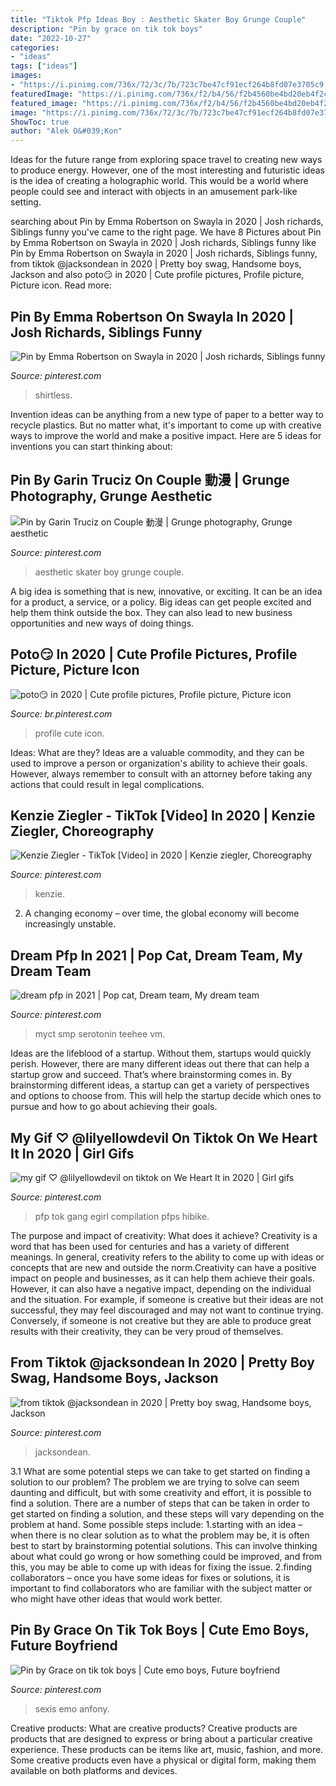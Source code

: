 ```yaml
---
title: "Tiktok Pfp Ideas Boy : Aesthetic Skater Boy Grunge Couple"
description: "Pin by grace on tik tok boys"
date: "2022-10-27"
categories:
- "ideas"
tags: ["ideas"]
images:
- "https://i.pinimg.com/736x/72/3c/7b/723c7be47cf91ecf264b8fd07e3705c9.jpg"
featuredImage: "https://i.pinimg.com/736x/f2/b4/56/f2b4560be4bd20eb4f2cdc4363778d6d.jpg"
featured_image: "https://i.pinimg.com/736x/f2/b4/56/f2b4560be4bd20eb4f2cdc4363778d6d.jpg"
image: "https://i.pinimg.com/736x/72/3c/7b/723c7be47cf91ecf264b8fd07e3705c9.jpg"
ShowToc: true
author: "Alek O&#039;Kon"
---
```



Ideas for the future range from exploring space travel to creating new ways to produce energy. However, one of the most interesting and futuristic ideas is the idea of creating a holographic world. This would be a world where people could see and interact with objects in an amusement park-like setting.

	

		
searching about Pin by Emma Robertson on Swayla in 2020 | Josh richards, Siblings funny you've came to the right page. We have 8 Pictures about Pin by Emma Robertson on Swayla in 2020 | Josh richards, Siblings funny like Pin by Emma Robertson on Swayla in 2020 | Josh richards, Siblings funny, from tiktok @jacksondean in 2020 | Pretty boy swag, Handsome boys, Jackson and also poto😏 in 2020 | Cute profile pictures, Profile picture, Picture icon. Read more:
		
    
## Pin By Emma Robertson On Swayla In 2020 | Josh Richards, Siblings Funny

<img loading=lazy src="https://i.pinimg.com/736x/67/90/42/679042f78cb0a5d2fc28dcf3c540df38.jpg" onerror="this.onerror=null;this.src='https://tse2.mm.bing.net/th?id=OIP.DN6LGHWNlHcT3lMABwJLOgHaNK&amp;pid=15.1';" alt="Pin by Emma Robertson on Swayla in 2020 | Josh richards, Siblings funny">

_Source: pinterest.com_

>shirtless. 

	

Invention ideas can be anything from a new type of paper to a better way to recycle plastics. But no matter what, it's important to come up with creative ways to improve the world and make a positive impact. Here are 5 ideas for inventions you can start thinking about: 

    
## Pin By Garin Truciz On Couple 動漫 | Grunge Photography, Grunge Aesthetic

<img loading=lazy src="https://i.pinimg.com/736x/72/3c/7b/723c7be47cf91ecf264b8fd07e3705c9.jpg" onerror="this.onerror=null;this.src='https://tse4.mm.bing.net/th?id=OIP.Sa9QivwLqXW0Pa-BdGUUYAHaHa&amp;pid=15.1';" alt="Pin by Garin Truciz on Couple 動漫 | Grunge photography, Grunge aesthetic">

_Source: pinterest.com_

>aesthetic skater boy grunge couple. 

	

A big idea is something that is new, innovative, or exciting. It can be an idea for a product, a service, or a policy. Big ideas can get people excited and help them think outside the box. They can also lead to new business opportunities and new ways of doing things.

    
## Poto😏 In 2020 | Cute Profile Pictures, Profile Picture, Picture Icon

<img loading=lazy src="https://i.pinimg.com/736x/e7/cd/07/e7cd071a932697ee69a782d4b65f1183.jpg" onerror="this.onerror=null;this.src='https://tse2.mm.bing.net/th?id=OIP.rdBngSBJMw4LjOyB5zaFEwHaHX&amp;pid=15.1';" alt="poto😏 in 2020 | Cute profile pictures, Profile picture, Picture icon">

_Source: br.pinterest.com_

>profile cute icon. 

	

Ideas: What are they?
Ideas are a valuable commodity, and they can be used to improve a person or organization's ability to achieve their goals. However, always remember to consult with an attorney before taking any actions that could result in legal complications.

    
## Kenzie Ziegler - TikTok [Video] In 2020 | Kenzie Ziegler, Choreography

<img loading=lazy src="https://i.pinimg.com/736x/ee/d5/5c/eed55c9f96621da597587eb4c5686689.jpg" onerror="this.onerror=null;this.src='https://tse4.mm.bing.net/th?id=OIP.qEP5z-kHSkvmmnDtk3bRrAHaNK&amp;pid=15.1';" alt="Kenzie Ziegler - TikTok [Video] in 2020 | Kenzie ziegler, Choreography">

_Source: pinterest.com_

>kenzie. 

	

2. A changing economy – over time, the global economy will become increasingly unstable.

    
## Dream Pfp In 2021 | Pop Cat, Dream Team, My Dream Team

<img loading=lazy src="https://i.pinimg.com/736x/47/51/5a/47515a89cacb86ece64282514aa7ef0d.jpg" onerror="this.onerror=null;this.src='https://tse2.mm.bing.net/th?id=OIP.D8Q7bVfjHXnjOkbl_DHiCQHaIF&amp;pid=15.1';" alt="dream pfp in 2021 | Pop cat, Dream team, My dream team">

_Source: pinterest.com_

>myct smp serotonin teehee vm. 

	

Ideas are the lifeblood of a startup. Without them, startups would quickly perish. However, there are many different ideas out there that can help a startup grow and succeed. That’s where brainstorming comes in. By brainstorming different ideas, a startup can get a variety of perspectives and options to choose from. This will help the startup decide which ones to pursue and how to go about achieving their goals.

    
## My Gif ♡ @lilyellowdevil On Tiktok On We Heart It In 2020 | Girl Gifs

<img loading=lazy src="https://i.pinimg.com/736x/c5/f0/88/c5f088d7f1914b1f2ae224615e70cffb.jpg" onerror="this.onerror=null;this.src='https://tse3.mm.bing.net/th?id=OIP.-PFzV9FvNFItwNwpf6Zz0AAAAA&amp;pid=15.1';" alt="my gif ♡ @lilyellowdevil on tiktok on We Heart It in 2020 | Girl gifs">

_Source: pinterest.com_

>pfp tok gang egirl compilation pfps hibike. 

	

The purpose and impact of creativity: What does it achieve?
Creativity is a word that has been used for centuries and has a variety of different meanings. In general, creativity refers to the ability to come up with ideas or concepts that are new and outside the norm.Creativity can have a positive impact on people and businesses, as it can help them achieve their goals. However, it can also have a negative impact, depending on the individual and the situation. For example, if someone is creative but their ideas are not successful, they may feel discouraged and may not want to continue trying. Conversely, if someone is not creative but they are able to produce great results with their creativity, they can be very proud of themselves.

    
## From Tiktok @jacksondean In 2020 | Pretty Boy Swag, Handsome Boys, Jackson

<img loading=lazy src="https://i.pinimg.com/736x/f1/30/ba/f130ba4a80cd6af1c50e9592c6b1e4a5.jpg" onerror="this.onerror=null;this.src='https://tse2.mm.bing.net/th?id=OIP.mIB65jk_32kzmfv1DyYyQQHaNK&amp;pid=15.1';" alt="from tiktok @jacksondean in 2020 | Pretty boy swag, Handsome boys, Jackson">

_Source: pinterest.com_

>jacksondean. 

	

3.1 What are some potential steps we can take to get started on finding a solution to our problem?
The problem we are trying to solve can seem daunting and difficult, but with some creativity and effort, it is possible to find a solution. There are a number of steps that can be taken in order to get started on finding a solution, and these steps will vary depending on the problem at hand. Some possible steps include: 
1.starting with an idea – when there is no clear solution as to what the problem may be, it is often best to start by brainstorming potential solutions. This can involve thinking about what could go wrong or how something could be improved, and from this, you may be able to come up with ideas for fixing the issue. 
2.finding collaborators – once you have some ideas for fixes or solutions, it is important to find collaborators who are familiar with the subject matter or who might have other ideas that would work better.

    
## Pin By Grace On Tik Tok Boys | Cute Emo Boys, Future Boyfriend

<img loading=lazy src="https://i.pinimg.com/736x/f2/b4/56/f2b4560be4bd20eb4f2cdc4363778d6d.jpg" onerror="this.onerror=null;this.src='https://tse1.mm.bing.net/th?id=OIP.rUzbUbCrrvh7hilRUnSMgQHaNK&amp;pid=15.1';" alt="Pin by Grace on tik tok boys | Cute emo boys, Future boyfriend">

_Source: pinterest.com_

>sexis emo anfony. 

	

Creative products: What are creative products?
Creative products are products that are designed to express or bring about a particular creative experience. These products can be items like art, music, fashion, and more. Some creative products even have a physical or digital form, making them available on both platforms and devices.

